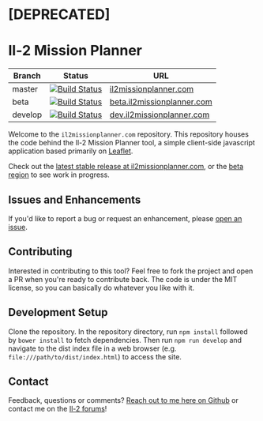 # [DEPRECATED]

# Il-2 Mission Planner

| Branch       | Status         | URL |
| ------------- |:-------------:| --- |
| master      | [![Build Status](https://travis-ci.org/gavincabbage/il2missionplanner.com.svg?branch=master)](https://travis-ci.org/gavincabbage/il2missionplanner.com) | [il2missionplanner.com](http://il2missionplanner.com) |
| beta      | [![Build Status](https://travis-ci.org/gavincabbage/il2missionplanner.com.svg?branch=beta)](https://travis-ci.org/gavincabbage/il2missionplanner.com) | [beta.il2missionplanner.com](http://beta.il2missionplanner.com) |
| develop      | [![Build Status](https://travis-ci.org/gavincabbage/il2missionplanner.com.svg?branch=develop)](https://travis-ci.org/gavincabbage/il2missionplanner.com) | [dev.il2missionplanner.com](http://dev.il2missionplanner.com) |

Welcome to the `il2missionplanner.com` repository. This repository houses the code behind the Il-2 Mission Planner tool, a simple client-side javascript application based primarily on [Leaflet](http://leafletjs.com/).

Check out the [latest stable release at il2missionplanner.com](http://il2missionplanner.com), or the [beta region](http://beta.il2missionplanner.com) to see work in progress.

## Issues and Enhancements

If you'd like to report a bug or request an enhancement, please [open an issue](https://github.com/gavincabbage/il2missionplanner.com/issues).

## Contributing

Interested in contributing to this tool? Feel free to fork the project and open a PR when you're ready to contribute back. The code is under the MIT license, so you can basically do whatever you like with it.

## Development Setup

Clone the repository. In the repository directory, run `npm install` followed by `bower install` to fetch dependencies. Then run `npm run develop` and navigate to the dist index file in a web browser (e.g. `file:///path/to/dist/index.html`) to access the site.

## Contact

Feedback, questions or comments? [Reach out to me here on Github](https://github.com/gavincabbage) or contact me on the [Il-2 forums](http://forum.il2sturmovik.com/user/90440-curiousgamblerr/)!
